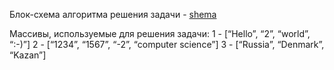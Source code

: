 Блок-схема алгоритма решения задачи -
[shema](https://user-images.githubusercontent.com/109305863/191482881-e130632d-c296-4e80-8c24-6e0fbac66804.png)



Массивы, используемые для решения задачи:
1 - [“Hello”, “2”, “world”, “:-)”]
2 - [“1234”, “1567”, “-2”, “computer science”]
3 - [“Russia”, “Denmark”, “Kazan”]
